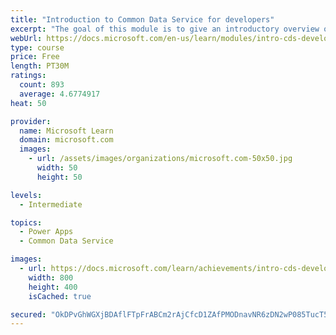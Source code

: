```yaml
---
title: "Introduction to Common Data Service for developers"
excerpt: "The goal of this module is to give an introductory overview of the Power Platform SDKs that are available from Microsoft via NuGet."
webUrl: https://docs.microsoft.com/en-us/learn/modules/intro-cds-developers-power-platform/
type: course
price: Free
length: PT30M
ratings:
  count: 893
  average: 4.6774917
heat: 50

provider:
  name: Microsoft Learn
  domain: microsoft.com
  images:
    - url: /assets/images/organizations/microsoft.com-50x50.jpg
      width: 50
      height: 50

levels:
  - Intermediate

topics:
  - Power Apps
  - Common Data Service

images:
  - url: https://docs.microsoft.com/learn/achievements/intro-cds-developers-power-platform-social.png
    width: 800
    height: 400
    isCached: true

secured: "OkDPvGhWGXjBDAflFTpFrABCm2rAjCfcD1ZAfPMODnavNR6zDN2wP085TucT5C5CPUvPFhcmLgTPk4NS/Ki2F3scbt3h5EIEHKDjFTywCahpHGCfsd9AS9s2kPqAC3T7+KE2q+2DAN59wASDDVKhrZ3bxZidhGRcsvttu60Tv2zGjWGa64Toqso5r2ErAcmYG7ZkRKYbUfG4sUP2aggwqV4NGeoSZH+zL3NnRS8AniMbuU03Y+MwhfKGKXI27MdOCgtZV5yGF8q2WxfuLHc6RqGt7EOiCerZTKZk89anP59AWYMoeQkkapfQZg83tAmCuj5tjcRHmBJJlDxMKYymp5rWvvqxA5uooOQk5ao9VC/f0MXacXiCBjHxxi/zQiOZzbGFYm00roxMCO5ESD6Nd5JGCRo9Kp79Mn697fgt7Yw=;NYKrksvQJfx624WxuuBbSg=="
---
```


